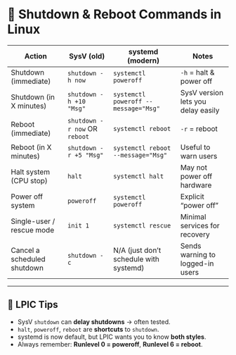 # 🔌 Shutdown & Reboot Commands in Linux

| **Action**                  | **SysV (old)**                | **systemd (modern)**                   | **Notes**                          |
| --------------------------- | ----------------------------- | -------------------------------------- | ---------------------------------- |
| Shutdown (immediate)        | `shutdown -h now`             | `systemctl poweroff`                   | `-h` = halt & power off            |
| Shutdown (in X minutes)     | `shutdown -h +10 "Msg"`       | `systemctl poweroff --message="Msg"`   | SysV version lets you delay easily |
| Reboot (immediate)          | `shutdown -r now` OR `reboot` | `systemctl reboot`                     | `-r` = reboot                      |
| Reboot (in X minutes)       | `shutdown -r +5 "Msg"`        | `systemctl reboot --message="Msg"`     | Useful to warn users               |
| Halt system (CPU stop)      | `halt`                        | `systemctl halt`                       | May not power off hardware         |
| Power off system            | `poweroff`                    | `systemctl poweroff`                   | Explicit “power off”               |
| Single-user / rescue mode   | `init 1`                      | `systemctl rescue`                     | Minimal services for recovery      |
| Cancel a scheduled shutdown | `shutdown -c`                 | N/A (just don’t schedule with systemd) | Sends warning to logged-in users   |

---

## 🧠 LPIC Tips
- SysV `shutdown` can **delay shutdowns** → often tested.
- `halt`, `poweroff`, `reboot` are **shortcuts** to `shutdown`.
- systemd is now default, but LPIC wants you to know **both styles**.
- Always remember: **Runlevel 0 = poweroff**, **Runlevel 6 = reboot**.